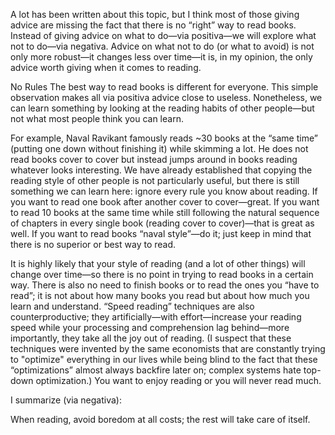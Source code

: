 A lot has been written about this topic, but I think most of those giving advice are missing the fact that there is no “right” way to read books. Instead of giving advice on what to do—via positiva—we will explore what not to do—via negativa. Advice on what not to do (or what to avoid) is not only more robust—it changes less over time—it is, in my opinion, the only advice worth giving when it comes to reading.

No Rules
The best way to read books is different for everyone. This simple observation makes all via positiva advice close to useless. Nonetheless, we can learn something by looking at the reading habits of other people—but not what most people think you can learn.

For example, Naval Ravikant famously reads ~30 books at the “same time” (putting one down without finishing it) while skimming a lot. He does not read books cover to cover but instead jumps around in books reading whatever looks interesting. We have already established that copying the reading style of other people is not particularly useful, but there is still something we can learn here: ignore every rule you know about reading. If you want to read one book after another cover to cover—great. If you want to read 10 books at the same time while still following the natural sequence of chapters in every single book (reading cover to cover)—that is great as well. If you want to read books “naval style”—do it; just keep in mind that there is no superior or best way to read.

It is highly likely that your style of reading (and a lot of other things) will change over time—so there is no point in trying to read books in a certain way. There is also no need to finish books or to read the ones you “have to read”; it is not about how many books you read but about how much you learn and understand. “Speed reading” techniques are also counterproductive; they artificially—with effort—increase your reading speed while your processing and comprehension lag behind—more importantly, they take all the joy out of reading. (I suspect that these techniques were invented by the same economists that are constantly trying to "optimize" everything in our lives while being blind to the fact that these “optimizations” almost always backfire later on; complex systems hate top-down optimization.) You want to enjoy reading or you will never read much.

I summarize (via negativa):

When reading, avoid boredom at all costs; the rest will take care of itself.
